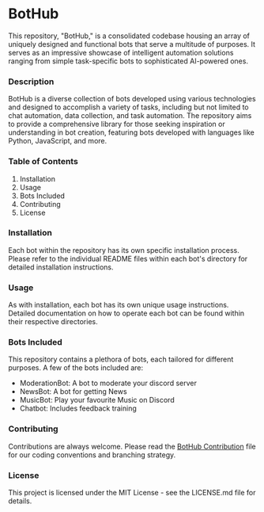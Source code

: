 # BotHub
This repository, "BotHub," is a consolidated codebase housing an array of uniquely designed and functional bots that serve a multitude of purposes. It serves as an impressive showcase of intelligent automation solutions ranging from simple task-specific bots to sophisticated AI-powered ones.

### Description
BotHub is a diverse collection of bots developed using various technologies and designed to accomplish a variety of tasks, including but not limited to chat automation, data collection, and task automation. The repository aims to provide a comprehensive library for those seeking inspiration or understanding in bot creation, featuring bots developed with languages like Python, JavaScript, and more.

### Table of Contents
1. Installation
2. Usage
3. Bots Included
4. Contributing
5. License

### Installation
Each bot within the repository has its own specific installation process. Please refer to the individual README files within each bot's directory for detailed installation instructions.

### Usage
As with installation, each bot has its own unique usage instructions. Detailed documentation on how to operate each bot can be found within their respective directories.

### Bots Included
This repository contains a plethora of bots, each tailored for different purposes. A few of the bots included are:

- ModerationBot: A bot to moderate your discord server
- NewsBot: A bot for getting News
- MusicBot: Play your favourite Music on Discord
- Chatbot: Includes feedback training


### Contributing
Contributions are always welcome. Please read the [BotHub Contribution](./CONTRIBUTING.md) file for our coding conventions and branching strategy.

### License
This project is licensed under the MIT License - see the LICENSE.md file for details.
 
